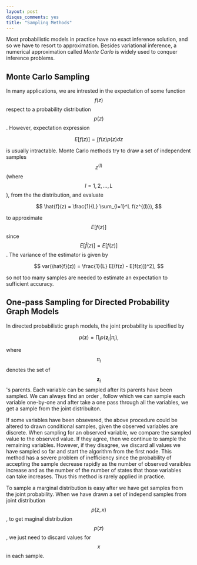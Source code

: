 ```yaml
---
layout: post
disqus_comments: yes
title: "Sampling Methods"
---
```

Most probabilistic models in practice have no exact inference solution,
and so we have to resort to approximation. Besides variational inference,
a numerical approximation called *Monte Carlo* is widely used to conquer
inference problems.

## Monte Carlo Sampling
In many applications, we are intrested in the expectation of some function
$$f(z)$$ respect to a probability distribution $$p(z)$$. However, expectation 
expression

$$
E[f(z)] = \int f(z)p(z) dz
$$

is usually intractable. Monte Carlo methods try to draw a set of independent
samples $$z^{(l)}$$ (where $$l=1, 2, \dots, L$$), from the the distribution, and evaluate

$$
\hat{f}(z) = \frac{1}{L} \sum_{l=1}^L f(z^{(l)}),
$$

to approximate $$E[f(z)]$$ since $$E[\hat f(z)]=E[f(z)]$$.  The variance of
the estimator is given by

$$
var(\hat{f}(z)) = \frac{1}{L} E[(f(z) - E[f(z)])^2],
$$

so not too many samples are needed to  estimate an expectation to sufficient
accuracy.

## One-pass Sampling for Directed Probability Graph Models
In directed probabilistic graph models, the joint probability is specified by

$$
p(\mathbf{z}) = \prod_i p(\mathbf{z}_i | \pi_i),
$$

where $$\pi_i$$ denotes the set of $$\mathbf{z}_i$$'s parents. Each variable
can be sampled after its parents have been sampled. We can always find an order
, follow which we can sample each variable one-by-one and after take a one pass
through all the variables, we get a sample from the joint distribuiton.

If some variables have been obsevered, the above procedure could be altered
to drawn conditional samples, given the observed variables are discrete.
When sampling for an observed variable, we compare the sampled value to the observed
value. If they agree, then we continue to sample the remaining variables. However,
if they disagree, we discard all values we have sampled so far and start the algorithm
from the first node. This method has a severe problem of inefficiency since the
probability of accepting the sample decrease rapidly as the number of observed
varaibles increase and as the number of the number of states that those variables
can take increases. Thus this method is rarely applied in practice.

To sample a marginal distribution is easy after we have get samples from the joint probability.
When we have drawn a set of independ samples from joint distribution $$p(z,x)$$, to get
maginal distribution $$p(z)$$, we just need to discard values for $$x$$ in each sample.

